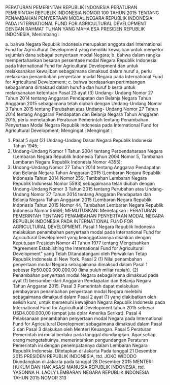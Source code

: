  PERATURAN PEMERINTAH REPUBLIK INDONESIA PERATURAN PEMERINTAH REPUBLIK INDONESIA NOMOR 100 TAHUN 2015 TENTANG PENAMBAHAN PENYERTAAN MODAL NEGARA REPUBLIK INDONESIA PADA INTERNATIONAL FUND FOR AGRICULTURAL DEVELOPMENT
DENGAN RAHMAT TUHAN YANG MAHA ESA PRESIDEN REPUBLIK INDONESIA,
Menimbang :

a. bahwa Negara Republik Indonesia merupakan anggota dari International Fund for Agricultural Development yang memiliki kewajiban untuk menyetor sejumlah dana sebagai penyertaan modal Negara;
b. bahwa dalam rangka mempertahankan besaran persentase modal Negara Republik Indonesia pada International Fund for Agricultural Development dan untuk melaksanakan kewajiban sebagaimana dimaksud dalam huruf a, perlu melakukan penambahan penyertaan modal Negara pada International Fund for Agricultural Development;
c. bahwa berdasarkan pertimbangan sebagaimana dimaksud dalam huruf a dan huruf b serta untuk melaksanakan ketentuan Pasal 23 ayat (3) Undang- Undang Nomor 27 Tahun 2014 tentang Anggaran Pendapatan dan Belanja Negara Tahun Anggaran 2015 sebagaimana telah diubah dengan Undang-Undang Nomor 3 Tahun 2015 tentang Perubahan atas Undang- Undang Nomor 27 Tahun 2014 tentang Anggaran Pendapatan dan Belanja Negara Tahun Anggaran 2015, perlu menetapkan Peraturan Pemerintah tentang Penambahan Penyertaan Modal Negara Republik Indonesia pada International Fund for Agricultural Development;
Mengingat :
Mengingat :

1. Pasal 5 ayat (2) Undang-Undang Dasar Negara Republik Indonesia Tahun 1945;
2. Undang-Undang Nomor 1 Tahun 2004 tentang Perbendaharaan Negara (Lembaran Negara Republik Indonesia Tahun 2004 Nomor 5, Tambahan Lembaran Negara Republik Indonesia Nomor 4355);
3. Undang-Undang Nomor 27 Tahun 2014 tentang Anggaran Pendapatan dan Belanja Negara Tahun Anggaran 2015 (Lembaran Negara Republik Indonesia Tahun 2014 Nomor 259, Tambahan Lembaran Negara Republik Indonesia Nomor 5593) sebagaimana telah diubah dengan Undang-Undang Nomor 3 Tahun 2015 tentang Perubahan atas Undang-Undang Nomor 27 Tahun 2014 tentang Anggaran Pendapatan dan Belanja Negara Tahun Anggaran 2015 (Lembaran Negara Republik Indonesia Tahun 2015 Nomor 44, Tambahan Lembaran Negara Republik Indonesia Nomor 5669);
MEMUTUSKAN:
 Menetapkan : PERATURAN PEMERINTAH TENTANG PENAMBAHAN PENYERTAAN MODAL NEGARA REPUBLIK INDONESIA PADA INTERNATIONAL FUND FOR AGRICULTURAL DEVELOPMENT.
Pasal 1
Negara Republik Indonesia melakukan penambahan penyertaan modal pada International Fund for Agricultural Development yang keanggotaannya disahkan dengan Keputusan Presiden Nomor 41 Tahun 1977 tentang Mengesahkan “Agreement Establishing the International Fund for Agricultural Development” yang Telah Ditandatangani oleh Perwakilan Tetap Republik Indonesia di New York.
Pasal 2
(1) Nilai penambahan penyertaan modal Negara sebagaimana dimaksud dalam Pasal 1 sebesar Rp50.000.000.000,00 (lima puluh miliar rupiah).
(2) Penambahan penyertaan modal Negara sebagaimana dimaksud pada ayat (1) bersumber dari Anggaran Pendapatan dan Belanja Negara Tahun Anggaran 2015.
Pasal 3
Pemerintah dapat melakukan pembayaran penambahan penyertaan modal Negara melebihi sebagaimana dimaksud dalam Pasal 2 ayat (1) yang diakibatkan oleh selisih kurs, untuk memenuhi kewajiban Negara Republik Indonesia pada International Fund for Agricultural Development tahun 2015 sebesar USD4.000.000,00 (empat juta dolar Amerika Serikat).
Pasal 4
Pelaksanaan penambahan penyertaan modal Negara pada International Fund for Agricultural Development sebagaimana dimaksud dalam Pasal 2 dan Pasal 3 dilakukan oleh Menteri Keuangan.
Pasal 5
Peraturan Pemerintah ini mulai berlaku pada tanggal diundangkan.
Agar setiap orang mengetahuinya, memerintahkan pengundangan Peraturan Pemerintah ini dengan penempatannya dalam Lembaran Negara Republik Indonesia. Ditetapkan di Jakarta Pada tanggal 21 Desember 2015 PRESIDEN REPUBLIK INDONESIA, ttd. JOKO WIDODO Diundangkan di Jakarta pada tanggal 28 Desember 2015 MENTERI HUKUM DAN HAK ASASI MANUSIA REPUBLIK INDONESIA, ttd. YASONNA H. LAOLY LEMBARAN NEGARA REPUBLIK INDONESIA TAHUN 2015 NOMOR 313